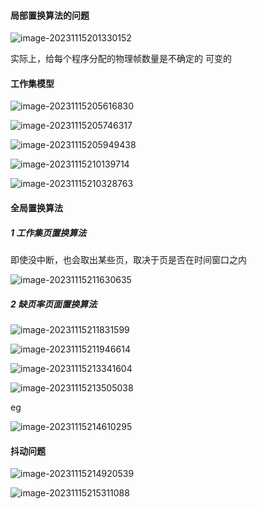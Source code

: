 #### 局部置换算法的问题

![image-20231115201330152](./image/image_6.2%20%E5%85%A8%E5%B1%80%E9%A1%B5%E9%9D%A2%E7%BD%AE%E6%8D%A2%E7%AE%97%E6%B3%95/image-20231115201330152.png)

实际上，给每个程序分配的物理帧数量是不确定的 可变的

#### 工作集模型

![image-20231115205616830](./image/image_6.2%20%E5%85%A8%E5%B1%80%E9%A1%B5%E9%9D%A2%E7%BD%AE%E6%8D%A2%E7%AE%97%E6%B3%95/image-20231115205616830.png)

![image-20231115205746317](./image/image_6.2%20%E5%85%A8%E5%B1%80%E9%A1%B5%E9%9D%A2%E7%BD%AE%E6%8D%A2%E7%AE%97%E6%B3%95/image-20231115205746317.png)

![image-20231115205949438](./image/image_6.2%20%E5%85%A8%E5%B1%80%E9%A1%B5%E9%9D%A2%E7%BD%AE%E6%8D%A2%E7%AE%97%E6%B3%95/image-20231115205949438.png)

![image-20231115210139714](./image/image_6.2%20%E5%85%A8%E5%B1%80%E9%A1%B5%E9%9D%A2%E7%BD%AE%E6%8D%A2%E7%AE%97%E6%B3%95/image-20231115210139714.png)

![image-20231115210328763](./image/image_6.2%20%E5%85%A8%E5%B1%80%E9%A1%B5%E9%9D%A2%E7%BD%AE%E6%8D%A2%E7%AE%97%E6%B3%95/image-20231115210328763.png)

#### 全局置换算法

##### 1 工作集页置换算法

即使没中断，也会取出某些页，取决于页是否在时间窗口之内

![image-20231115211630635](./image/image_6.2%20%E5%85%A8%E5%B1%80%E9%A1%B5%E9%9D%A2%E7%BD%AE%E6%8D%A2%E7%AE%97%E6%B3%95/image-20231115211630635.png)

##### 2 缺页率页面置换算法

![image-20231115211831599](./image/image_6.2%20%E5%85%A8%E5%B1%80%E9%A1%B5%E9%9D%A2%E7%BD%AE%E6%8D%A2%E7%AE%97%E6%B3%95/image-20231115211831599.png)

![image-20231115211946614](./image/image_6.2%20%E5%85%A8%E5%B1%80%E9%A1%B5%E9%9D%A2%E7%BD%AE%E6%8D%A2%E7%AE%97%E6%B3%95/image-20231115211946614.png)

![image-20231115213341604](./image/image_6.2%20%E5%85%A8%E5%B1%80%E9%A1%B5%E9%9D%A2%E7%BD%AE%E6%8D%A2%E7%AE%97%E6%B3%95/image-20231115213341604.png)

![image-20231115213505038](./image/image_6.2%20%E5%85%A8%E5%B1%80%E9%A1%B5%E9%9D%A2%E7%BD%AE%E6%8D%A2%E7%AE%97%E6%B3%95/image-20231115213505038.png)

eg

![image-20231115214610295](./image/image_6.2%20%E5%85%A8%E5%B1%80%E9%A1%B5%E9%9D%A2%E7%BD%AE%E6%8D%A2%E7%AE%97%E6%B3%95/image-20231115214610295.png)

#### 抖动问题

![image-20231115214920539](./image/image_6.2%20%E5%85%A8%E5%B1%80%E9%A1%B5%E9%9D%A2%E7%BD%AE%E6%8D%A2%E7%AE%97%E6%B3%95/image-20231115214920539.png)

![image-20231115215311088](./image/image_6.2%20%E5%85%A8%E5%B1%80%E9%A1%B5%E9%9D%A2%E7%BD%AE%E6%8D%A2%E7%AE%97%E6%B3%95/image-20231115215311088.png)

